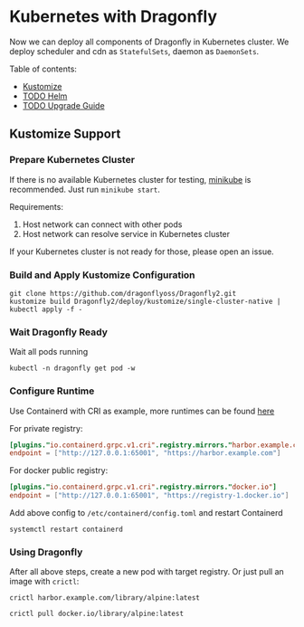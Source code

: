 # Kubernetes with Dragonfly

Now we can deploy all components of Dragonfly in Kubernetes cluster. We deploy scheduler and cdn as `StatefulSets`,
daemon as `DaemonSets`.

Table of contents:

* [Kustomize](#kustomize-support)
* [TODO Helm](#helm-support)
* [TODO Upgrade Guide](#upgrade-guide)

## Kustomize Support

### Prepare Kubernetes Cluster

If there is no available Kubernetes cluster for testing, [minikube](https://minikube.sigs.k8s.io/docs/start/) is
recommended. Just run `minikube start`.

Requirements:

1. Host network can connect with other pods
2. Host network can resolve service in Kubernetes cluster

If your Kubernetes cluster is not ready for those, please open an issue.

### Build and Apply Kustomize Configuration

```shell
git clone https://github.com/dragonflyoss/Dragonfly2.git
kustomize build Dragonfly2/deploy/kustomize/single-cluster-native | kubectl apply -f -
```

### Wait Dragonfly Ready

Wait all pods running

```
kubectl -n dragonfly get pod -w
```

### Configure Runtime

Use Containerd with CRI as example, more runtimes can be found [here](../user-guide/quick-start.md)

For private registry:

```toml
[plugins."io.containerd.grpc.v1.cri".registry.mirrors."harbor.example.com"]
endpoint = ["http://127.0.0.1:65001", "https://harbor.example.com"]
```

For docker public registry:

```toml
[plugins."io.containerd.grpc.v1.cri".registry.mirrors."docker.io"]
endpoint = ["http://127.0.0.1:65001", "https://registry-1.docker.io"]
```

Add above config to `/etc/containerd/config.toml` and restart Containerd

```shell
systemctl restart containerd
```

### Using Dragonfly

After all above steps, create a new pod with target registry. Or just pull an image with `crictl`:

```shell
crictl harbor.example.com/library/alpine:latest
```

```shell
crictl pull docker.io/library/alpine:latest
```